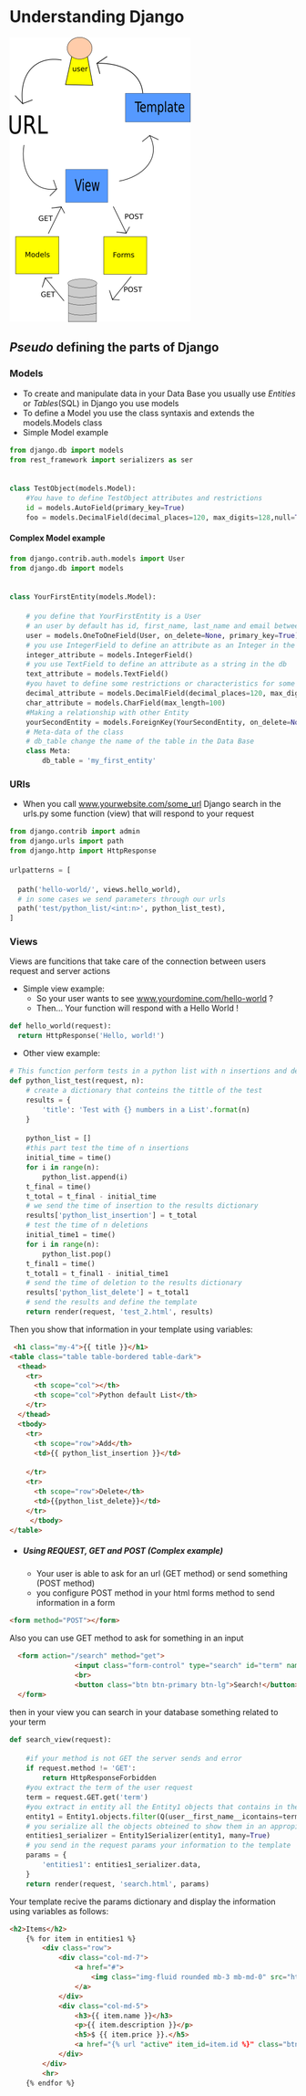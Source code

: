 # Understanding Django

![](Django/django-simple.png?raw=true)

## *Pseudo* defining the parts of Django

### Models
* To create and manipulate data in your Data Base you usually use *Entities* or *Tables*(SQL) in Django you use models
* To define a Model you use the class syntaxis and extends the models.Models class 
* Simple Model example
```python
from django.db import models
from rest_framework import serializers as ser


class TestObject(models.Model):
	#You have to define TestObject attributes and restrictions
    id = models.AutoField(primary_key=True)
    foo = models.DecimalField(decimal_places=120, max_digits=128,null=True)
```
#### Complex Model example
```PYTHON
from django.contrib.auth.models import User
from django.db import models


class YourFirstEntity(models.Model):

	# you define that YourFirstEntity is a User
	# an user by default has id, first_name, last_name and email between other attributes
	user = models.OneToOneField(User, on_delete=None, primary_key=True)
	# you use IntegerField to define an attribute as an Integer in the db
	integer_attribute = models.IntegerField()
	# you use TextField to define an attribute as a string in the db
	text_attribute = models.TextField()
	#you havet to define some restrictions or characteristics for some kind of attributes
	decimal_attribute = models.DecimalField(decimal_places=120, max_digits=128, null=True, blank=True)
	char_attribute = models.CharField(max_length=100)
	#Making a relationship with other Entity
	yourSecondEntity = models.ForeignKey(YourSecondEntity, on_delete=None)
	# Meta-data of the class
	# db_table change the name of the table in the Data Base
	class Meta:
		db_table = 'my_first_entity'
```


### URls
* When you call www.yourwebsite.com/some_url Django search in the urls.py some function (view) that will respond to your request 

```PYTHON
from django.contrib import admin
from django.urls import path
from django.http import HttpResponse

urlpatterns = [
  
  path('hello-world/', views.hello_world),
  # in some cases we send parameters through our urls 
  path('test/python_list/<int:n>', python_list_test),
]
```

### Views
Views are funcitions that take care of the connection between users request and server actions
* Simple view example:
	* So your user wants to see www.yourdomine.com/hello-world ?
	* Then... Your function will respond with a Hello World !
```PYTHON
def hello_world(request):
  return HttpResponse('Hello, world!')
```
* Other view example:
```python
# This function perform tests in a python list with n insertions and deletions
def python_list_test(request, n):
	# create a dictionary that conteins the tittle of the test 
    results = {
        'title': 'Test with {} numbers in a List'.format(n)
    }

    python_list = []
    #this part test the time of n insertions 
    initial_time = time()
    for i in range(n):
        python_list.append(i)
    t_final = time()
    t_total = t_final - initial_time
    # we send the time of insertion to the results dictionary
    results['python_list_insertion'] = t_total
    # test the time of n deletions
    initial_time1 = time()
    for i in range(n):
        python_list.pop()
    t_final1 = time()
    t_total1 = t_final1 - initial_time1
    # send the time of deletion to the results dictionary
    results['python_list_delete'] = t_total1
    # send the results and define the template 
    return render(request, 'test_2.html', results)
```

Then you show that information in your template using variables:

```html
 <h1 class="my-4">{{ title }}</h1>
<table class="table table-bordered table-dark">
  <thead>
    <tr>
      <th scope="col"></th>
      <th scope="col">Python default List</th>
    </tr>
  </thead>
  <tbody>
    <tr>
      <th scope="row">Add</th>
      <td>{{ python_list_insertion }}</td>

    </tr>
    <tr>
      <th scope="row">Delete</th>
      <td>{{python_list_delete}}</td>
    </tr>
     </tbody>
</table>
```
* ##### Using REQUEST, GET and POST (Complex example)
	* Your user is able to ask for an url (GET method) or send something (POST method)
	* you configure POST method in your html forms method to send information in a form
```html
<form method="POST"></form>
```
Also you can use GET method to ask for something in an input
```html
  <form action="/search" method="get">
                <input class="form-control" type="search" id="term" name="term" placeholder="Search items !">
                <br>
                <button class="btn btn-primary btn-lg">Search!</button>
  </form>
```
then in your view you can search in your database something related to your term
```PYTHON
def search_view(request):

	#if your method is not GET the server sends and error
	if request.method != 'GET':
        return HttpResponseForbidden
	#you extract the term of the user request
	term = request.GET.get('term')
	#you extract in entity all the Entity1 objects that contains in their first name the term
	entity1 = Entity1.objects.filter(Q(user__first_name__icontains=term))
	# you serialize all the objects obteined to show them in an appropiate way
	entities1_serializer = Entity1Serializer(entity1, many=True)
	# you send in the request params your information to the template
	params = {
        'entities1': entities1_serializer.data,
    }
	return render(request, 'search.html', params)
```
Your template recive the params dictionary and display the information using variables as follows:
```html
<h2>Items</h2>
    {% for item in entities1 %}
        <div class="row">
            <div class="col-md-7">
                <a href="#">
                    <img class="img-fluid rounded mb-3 mb-md-0" src="http://placehold.it/700x300" alt="">
                </a>
            </div>
            <div class="col-md-5">
                <h3>{{ item.name }}</h3>
                <p>{{ item.description }}</p>
                <h5>$ {{ item.price }}.</h5>
                <a href="{% url "active" item_id=item.id %}" class="btn btn-primary">Buy</a>
            </div>
        </div>
        <hr>
    {% endfor %}
```